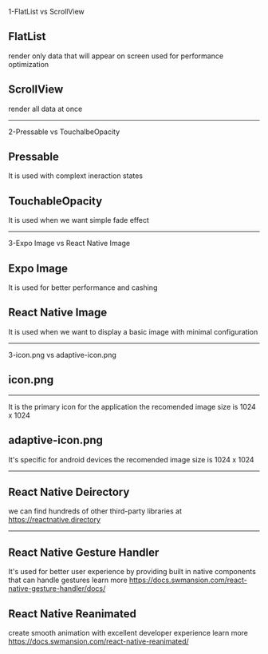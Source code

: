 1-FlatList vs ScrollView

## FlatList

render only data that will appear on screen
used for performance optimization

## ScrollView

render all data at once

---

2-Pressable vs TouchalbeOpacity

## Pressable

It is used with complext ineraction states

## TouchableOpacity

It is used when we want simple fade effect

---

3-Expo Image vs React Native Image

## Expo Image

It is used for better performance and cashing

## React Native Image

It is used when we want to display a basic image with minimal configuration

---

3-icon.png vs adaptive-icon.png

## icon.png

---

It is the primary icon for the application
the recomended image size is 1024 x 1024

## adaptive-icon.png

It's specific for android devices
the recomended image size is 1024 x 1024

---

## React Native Deirectory

we can find hundreds of other third-party libraries at https://reactnative.directory

---

## React Native Gesture Handler

It's used for better user experience by providing built in native components that can handle gestures
learn more https://docs.swmansion.com/react-native-gesture-handler/docs/

## React Native Reanimated

create smooth animation with excellent developer experience
learn more https://docs.swmansion.com/react-native-reanimated/
